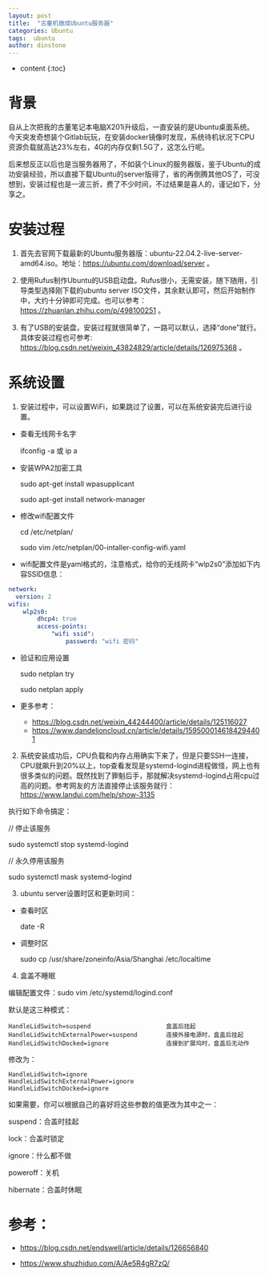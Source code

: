 ```yaml
---
layout: post
title:  "古董机做成Ubuntu服务器"
categories: Ubuntu
tags:  ubuntu
author: dinstone
---
```


* content
{:toc}

# 背景

自从上次把我的古董笔记本电脑X201i升级后，一直安装的是Ubuntu桌面系统。今天突发奇想装个Gitlab玩玩，在安装docker镜像时发现，系统待机状况下CPU资源负载就高达23%左右，4G的内存仅剩1.5G了，这怎么行呢。

后来想反正以后也是当服务器用了，不如装个Linux的服务器版，鉴于Ubuntu的成功安装经验，所以直接下载Ubuntu的server版得了，省的再倒腾其他OS了，可没想到，安装过程也是一波三折，费了不少时间，不过结果是喜人的，谨记如下，分享之。

# 安装过程

1. 首先去官网下载最新的Ubuntu服务器版：ubuntu-22.04.2-live-server-amd64.iso。地址：https://ubuntu.com/download/server 。

2. 使用Rufus制作Ubuntu的USB启动盘。Rufus很小，无需安装，随下随用，引导类型选择刚下载的ubuntu server ISO文件，其余默认即可，然后开始制作中，大约十分钟即可完成。也可以参考：https://zhuanlan.zhihu.com/p/498100251 。

3. 有了USB的安装盘，安装过程就很简单了，一路可以默认，选择“done”就行。具体安装过程也可参考: https://blog.csdn.net/weixin_43824829/article/details/126975368 。


# 系统设置

1. 安装过程中，可以设置WiFi，如果跳过了设置，可以在系统安装完后进行设置。

  * 查看无线网卡名字

    ifconfig -a 或 ip a

  * 安装WPA2加密工具
    
    sudo apt-get install wpasupplicant

    sudo apt-get install network-manager

  * 修改wifi配置文件

    cd /etc/netplan/
    
    sudo vim /etc/netplan/00-intaller-config-wifi.yaml

  * wifi配置文件是yaml格式的，注意格式，给你的无线网卡“wlp2s0”添加如下内容SSID信息：

  ```yaml
  network:
    version: 2
  wifis:
      wlp2s0:
          dhcp4: true
          access-points:
              "wifi ssid":
                  password: "wifi 密码"
  ```

  * 验证和应用设置

    sudo netplan try
  
    sudo netplan apply
  
  * 更多参考：
    * https://blog.csdn.net/weixin_44244400/article/details/125116027
    * https://www.dandelioncloud.cn/article/details/1595000146184294401
  
2. 系统安装成功后，CPU负载和内存占用确实下来了，但是只要SSH一连接，CPU就飙升到20%以上，top查看发现是systemd-logind进程做怪，网上也有很多类似的问题。既然找到了罪魁后手，那就解决systemd-logind占用cpu过高的问题。参考网友的方法直接停止该服务就行：https://www.landui.com/help/show-3135 

执行如下命令搞定：

// 停止该服务

  sudo systemctl stop systemd-logind
  
// 永久停用该服务

  sudo systemctl mask systemd-logind

3. ubuntu server设置时区和更新时间：
  * 查看时区

    date -R

  * 调整时区
    
    sudo cp /usr/share/zoneinfo/Asia/Shanghai  /etc/localtime

4. 盒盖不睡眠
 
编辑配置文件：sudo vim /etc/systemd/logind.conf

默认是这三种模式：
```
HandleLidSwitch=suspend                     盒盖后挂起
HandleLidSwitchExternalPower=suspend        连接外接电源时，盒盖后挂起
HandleLidSwitchDocked=ignore                连接到扩展坞时，盒盖后无动作
```

修改为：

```
HandleLidSwitch=ignore                 
HandleLidSwitchExternalPower=ignore
HandleLidSwitchDocked=ignore
```

如果需要，你可以根据自己的喜好将这些参数的值更改为其中之一：

​​suspend​​：合盖时挂起

​​lock​​：合盖时锁定

​​ignore​​：什么都不做

​​poweroff​​：关机

​​hibernate​​：合盖时休眠


# 参考：

  * https://blog.csdn.net/endswell/article/details/126656840

  * https://www.shuzhiduo.com/A/Ae5R4gR7zQ/

